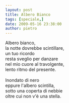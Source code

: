 ```yaml
---
layout: post
title: Albero Bianco
tags: [speciale,]
date: 2009-05-16 23:38:00
author: pietro
---
```

Albero bianco,<br/>la notte dovrebbe scintillare,<br/>un tuo ricordo<br/>resta sveglio per danzare<br/>nel mio cuore al travolgente,<br/>lento ritmo  del presente.<br/><br/>Inondato di nero<br/>eppure l'albero scintilla,<br/>sotto una coperta di nebbie<br/>oltre cui non v'è una stella.
